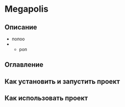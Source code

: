 # Megapolis
## Описание 
 - попоо
 - - роп
## Оглавление
## Как установить и запустить проект
## Как использовать проект
